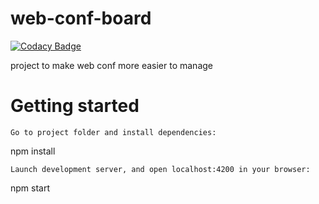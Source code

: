 # web-conf-board

[![Codacy Badge](https://api.codacy.com/project/badge/Grade/ae1c2bf556de44c8ba4ea51027e9086d)](https://app.codacy.com/app/WingsHell/web-conf-board?utm_source=github.com&utm_medium=referral&utm_content=WingsHell/web-conf-board&utm_campaign=Badge_Grade_Dashboard)

project to make web conf more easier to manage

# Getting started

    Go to project folder and install dependencies:

npm install

    Launch development server, and open localhost:4200 in your browser:

npm start
